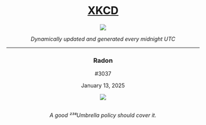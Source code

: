 
<h1 align="center"><a href="https://xkcd.com">XKCD</a></h1>
<div align="center">
    <img src="https://img.shields.io/github/last-commit/ShashashankThakur/XKCD?label=last%20updated" />
</div>

<p align="center"><i>Dynamically updated and generated every midnight UTC</i></p>
<hr>
<div align="center">
    <h3><strong>Radon</strong></h3>
    <p>#3037</p>
    <p>January 13, 2025</p>
    <img src="https://imgs.xkcd.com/comics/radon.png">
    <br></br>
    <p><i>A good ²³⁸Umbrella policy should cover it.</i></p>
</div>
